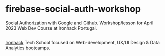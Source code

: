 # firebase-social-auth-workshop

Social Authorization with Google and Github. 
Workshop/lesson for April 2023 Web Dev Course at Ironhack Portugal.
## 

[Ironhack](https://www.ironhack.com/)
Tech School focused on Web-development, UX/UI Design & Data Analytics bootcamps.